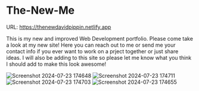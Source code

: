 # The-New-Me
URL: https://thenewdavidpippin.netlify.app

This is my new and improved Web Development portfolio.
Please come take a look at my new site!  Here you can reach out to me or send me your contact info if you ever want to work on a prject together or just share ideas. I will also be adding to this site so please let me know what you think I should add to make this look awesome!

![Screenshot 2024-07-23 174648](https://github.com/user-attachments/assets/1d296ecd-0a0b-4226-95c6-c1147a503904)
![Screenshot 2024-07-23 174711](https://github.com/user-attachments/assets/908dacbd-145a-4976-8534-f4f25abb7f11)
![Screenshot 2024-07-23 174703](https://github.com/user-attachments/assets/b383206e-973c-4650-977a-ded0ae87d754)
![Screenshot 2024-07-23 174655](https://github.com/user-attachments/assets/756fde33-89cc-4afa-b8ff-130f76e6a6ae)
